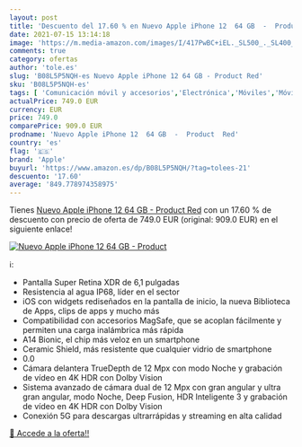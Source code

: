 ```yaml
---
layout: post
title: 'Descuento del 17.60 % en Nuevo Apple iPhone 12  64 GB  -  Product'
date: 2021-07-15 13:14:18
image: 'https://m.media-amazon.com/images/I/417PwBC+iEL._SL500_._SL400_.jpg'
comments: true
category: ofertas
author: 'tole.es'
slug: 'B08L5P5NQH-es Nuevo Apple iPhone 12 64 GB - Product Red'
sku: 'B08L5P5NQH-es'
tags: [ 'Comunicación móvil y accesorios','Electrónica','Móviles','Móviles y smartphones libres','apple','iphone', ]
actualPrice: 749.0 EUR
currency: EUR
price: 749.0
comparePrice: 909.0 EUR
prodname: 'Nuevo Apple iPhone 12  64 GB  -  Product  Red'
country: 'es'
flag: '🇪🇸'
brand: 'Apple'
buyurl: 'https://www.amazon.es/dp/B08L5P5NQH/?tag=tolees-21'
descuento: '17.60'
average: '849.778974358975'
---
```


Tienes [Nuevo Apple iPhone 12  64 GB  -  Product  Red](https://www.amazon.es/dp/B08L5P5NQH/?tag=tolees-21) con un 17.60 % de descuento con precio de oferta de 749.0 EUR (original: 909.0 EUR) en el siguiente enlace!

[![Nuevo Apple iPhone 12  64 GB  -  Product](https://m.media-amazon.com/images/I/417PwBC+iEL._SL500_._SL400_.jpg)](https://www.amazon.es/dp/B08L5P5NQH/?tag=tolees-21)

ℹ️:

- Pantalla Super Retina XDR de 6,1 pulgadas
- Resistencia al agua IP68, líder en el sector
- iOS con widgets rediseñados en la pantalla de inicio, la nueva Biblioteca de Apps, clips de apps y mucho más
- Compatibilidad con accesorios MagSafe, que se acoplan fácilmente y permiten una carga inalámbrica más rápida
- A14 Bionic, el chip más veloz en un smartphone
- Ceramic Shield, más resistente que cualquier vidrio de smartphone
- 0.0
- Cámara delantera TrueDepth de 12 Mpx con modo Noche y grabación de vídeo en 4K HDR con Dolby Vision
- Sistema avanzado de cámara dual de 12 Mpx con gran angular y ultra gran angular, modo Noche, Deep Fusion, HDR Inteligente 3 y grabación de vídeo en 4K HDR con Dolby Vision
- Conexión 5G para descargas ultrarrápidas y streaming en alta calidad

[🛒 Accede a la oferta!!](https://www.amazon.es/dp/B08L5P5NQH/?tag=tolees-21)
